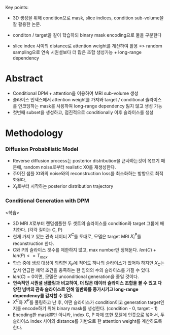 Key points:
- 3D 생성을 위해 condition으로 mask, slice indices, condition sub-volume을 잘 활용한 논문.  

- conditon / target을 같이 학습하되 binary mask encoding으로 둘을 구분한다
- slice index 사이의 distance로 attention weight를 계산하여 활용
  => random sampling으로 연속 시퀀셜보다 더 많은 조합 생성가능 + long-range dependency


# Abstract
- Conditional DPM + attention을 이용하여 MRI sub-volume 생성
- 슬라이스 인덱스에서 attention weight를 가져와 target / conditional 슬라이스를 인코딩하는 mask를 사용하여 long-range dependency 잃지 않고 생성 가능
- 첫번째 subset을 생성하고, 점진적으로 conditionally 이후 슬라이스를 생성


# Methodology
### Diffusion Probabilistic Model
- Reverse diffusion process는 posterior distribution을 근사하는것이 목표기 때문에, random noise로부터 realistic X0를 재생성한다.
- 주어진 샘플 Xt와의 noise와의 reconstruction loss를 최소화하는 방향으로 최적화된다.
- $X_t$로부터 시작하는 posterior distribution trajectory

### Conditional Generation with DPM
<학습>
- 3D MRI $X$로부터 랜덤샘플한 두 셋트의 슬라이스를 condition와 target 그룹에 배치한다. (각각 길이는 C, P)
- 현재 가지고 있는 관측 데이터 $X^C$를 토대로, 모델은 target MRI $X_t^P$를 reconstruction 한다.  
- C와 P의 슬라이스 갯수를 제한하지 않고, max number만 정해둔다. $len(C)+len(P)<=T_{max}$  
- 학습 중에 생성 대상이 되려면 $X_P$에 적어도 하나의 슬라이스가 있어야 하지만 $X_C$는 앞서 언급한 제약 조건을 충족하는 한 임의의 수의 슬라이스를 가질 수 있다.  
- $len(C)=0$이면, 모델은 unconditional generation을 줄일 것이다.
- <b>연속적인 시퀀셜 샘플링과 비교하여, 더 많은 데이터 슬라이스 조합을 볼 수 있고 다양한 넘버의 관측 슬라이스로 인해 일반화를 증가시키고 long-range dependency를 감지할 수 있다.</b>
- $X^C$와 $X^P$를 풀링하고 난 후, 어떤 슬라이스가 condition이고 generation target인지를 encode하기 위해 binary mask를 생성한다. (condition - 0, target - 1)
- Encoding한 mask뿐만 아니라, index C, P 자체 또한 모델에 인풋으로 넣어서, 두 슬라이스 index 사이의 distance를 기반으로 한 attention weight를 계산하도록 한다.

